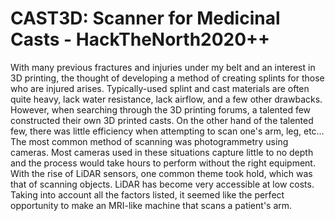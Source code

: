 # CAST3D: Scanner for Medicinal Casts - HackTheNorth2020++
With many previous fractures and injuries under my belt and an interest in 3D printing, the thought of developing a method of creating splints for those who are injured arises. Typically-used splint and cast materials are often quite heavy, lack water resistance, lack airflow, and a few other drawbacks. However, when searching through the 3D printing forums, a talented few constructed their own 3D printed casts. On the other hand of the talented few, there was little efficiency when attempting to scan one's arm, leg, etc… The most common method of scanning was photogrammetry using cameras. Most cameras used in these situations capture little to no depth and the process would take hours to perform without the right equipment. With the rise of LiDAR sensors, one common theme took hold, which was that of scanning objects. LiDAR has become very accessible at low costs. Taking into account all the factors listed, it seemed like the perfect opportunity to make an MRI-like machine that scans a patient's arm.
